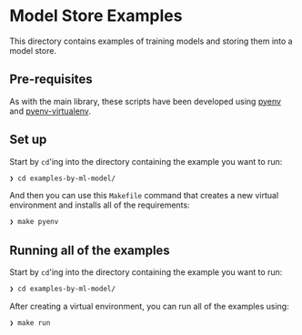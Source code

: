 # Model Store Examples

This directory contains examples of training models and storing them into a model store.

## Pre-requisites

As with the main library, these scripts have been developed using [pyenv](https://github.com/pyenv/pyenv) and [pyenv-virtualenv](https://github.com/pyenv/pyenv-virtualenv).

## Set up

Start by `cd`'ing into the directory containing the example you want to run:

```bash
❯ cd examples-by-ml-model/
```

And then you can use this `Makefile` command that creates a new virtual environment
and installs all of the requirements:

```bash
❯ make pyenv
```

## Running all of the examples

Start by `cd`'ing into the directory containing the example you want to run:

```bash
❯ cd examples-by-ml-model/
```

After creating a virtual environment, you can run all of the examples using:

```bash
❯ make run
```
